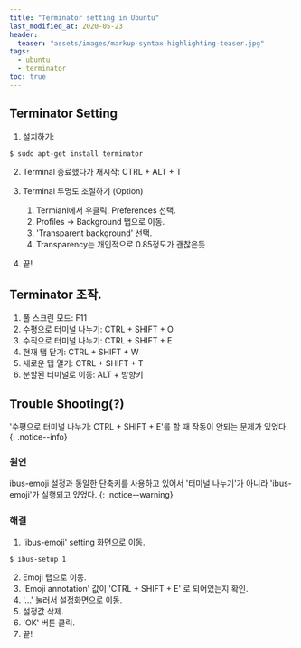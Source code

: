 ```yaml
---
title: "Terminator setting in Ubuntu"
last_modified_at: 2020-05-23
header:
  teaser: "assets/images/markup-syntax-highlighting-teaser.jpg"
tags: 
  - ubuntu
  - terminator
toc: true
---
```


## Terminator Setting

1. 설치하기:

```terminal
$ sudo apt-get install terminator
```

2. Terminal 종료했다가 재시작: CTRL + ALT + T
3. Terminal 투명도 조절하기 (Option)

    1. Termianl에서 우클릭, Preferences 선택.
    2. Profiles -> Background 탭으로 이동.
    3. 'Transparent background' 선택.
    4. Transparency는 개인적으로 0.85정도가 괜찮은듯

4. 끝!

## Terminator 조작.

1. 풀 스크린 모드: F11
2. 수평으로 터미널 나누기: CTRL + SHIFT + O
3. 수직으로 터미널 나누기: CTRL + SHIFT + E
4. 현재 탭 닫기: CTRL + SHIFT + W
5. 새로운 탭 열기: CTRL + SHIFT + T
6. 분할된 터미널로 이동: ALT + 방향키

## Trouble Shooting(?)

'수평으로 터미널 나누기: CTRL + SHIFT + E'를 할 때 작동이 안되는 문제가 있었다.
{: .notice--info}

### 원인

ibus-emoji 설정과 동일한 단축키를 사용하고 있어서 '터미널 나누기'가 아니라 'ibus-emoji'가 실행되고 있었다.
{: .notice--warning}

### 해결

1. 'ibus-emoji' setting 화면으로 이동.

```terminal
$ ibus-setup 1
```

2. Emoji 탭으로 이동.
3. 'Emoji annotation' 값이 'CTRL + SHIFT + E' 로 되어있는지 확인.
4. '...' 눌러서 설정화면으로 이동.
5. 설정값 삭제.
6. 'OK' 버튼 클릭.
7. 끝!
